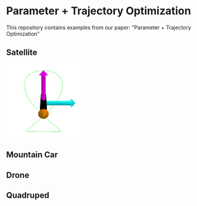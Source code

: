 # Parameter + Trajectory Optimization
This repository contains examples from our paper: "Parameter + Trajectory Optimization" 

## Satellite 
<img src="examples/animations/satellite_figure8_po.gif" width="200"/>

## Mountain Car

## Drone 

## Quadruped 
